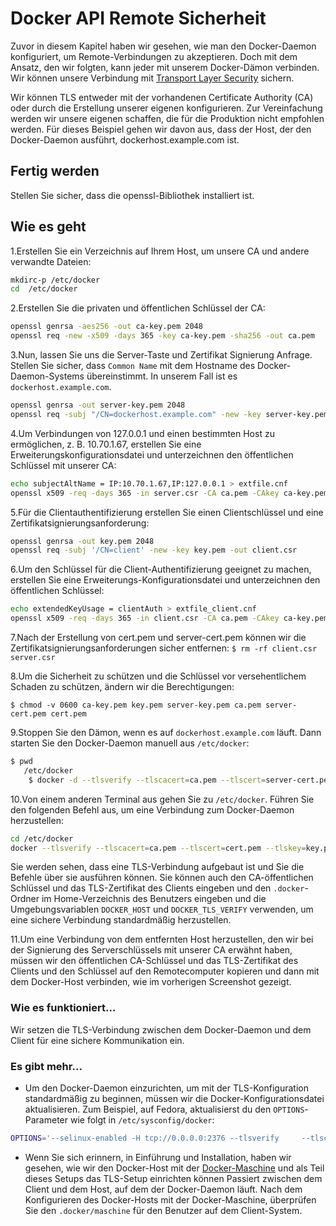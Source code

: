 # Docker API Remote Sicherheit

Zuvor in diesem Kapitel haben wir gesehen, wie man den Docker-Daemon konfiguriert, um Remote-Verbindungen zu akzeptieren. Doch mit dem Ansatz, den wir folgten, kann jeder mit unserem Docker-Dämon verbinden. Wir können unsere Verbindung mit [Transport Layer Security](http://de.wikipedia.org/wiki/Transport_Layer_Security) sichern.

Wir können TLS entweder mit der vorhandenen Certificate Authority (CA) oder durch die Erstellung unserer eigenen konfigurieren. Zur Vereinfachung werden wir unsere eigenen schaffen, die für die Produktion nicht empfohlen werden. Für dieses Beispiel gehen wir davon aus, dass der Host, der den Docker-Daemon ausführt, dockerhost.example.com ist.

## Fertig werden

Stellen Sie sicher, dass die openssl-Bibliothek installiert ist.

## Wie es geht

1.Erstellen Sie ein Verzeichnis auf Ihrem Host, um unsere CA und andere verwandte Dateien:

```sh
mkdirc-p /etc/docker
cd  /etc/docker
```

2.Erstellen Sie die privaten und öffentlichen Schlüssel der CA:

```sh
openssl genrsa -aes256 -out ca-key.pem 2048
openssl req -new -x509 -days 365 -key ca-key.pem -sha256 -out ca.pem
```

3.Nun, lassen Sie uns die Server-Taste und Zertifikat Signierung Anfrage. Stellen Sie sicher, dass `Common Name` mit dem Hostname des Docker-Daemon-Systems übereinstimmt. In unserem Fall ist es `dockerhost.example.com`.

```sh
openssl genrsa -out server-key.pem 2048
openssl req -subj "/CN=dockerhost.example.com" -new -key server-key.pem -out server.csr
```

4.Um Verbindungen von 127.0.0.1 und einen bestimmten Host zu ermöglichen, z. B. 10.70.1.67, erstellen Sie eine Erweiterungskonfigurationsdatei und unterzeichnen den öffentlichen Schlüssel mit unserer CA:

```sh
echo subjectAltName = IP:10.70.1.67,IP:127.0.0.1 > extfile.cnf
openssl x509 -req -days 365 -in server.csr -CA ca.pem -CAkey ca-key.pem    -CAcreateserial -out server-cert.pem -extfile extfile.cnf
```

5.Für die Clientauthentifizierung erstellen Sie einen Clientschlüssel und eine Zertifikatsignierungsanforderung:

```sh
openssl genrsa -out key.pem 2048
openssl req -subj '/CN=client' -new -key key.pem -out client.csr
```

6.Um den Schlüssel für die Client-Authentifizierung geeignet zu machen, erstellen Sie eine Erweiterungs-Konfigurationsdatei und unterzeichnen den öffentlichen Schlüssel:

```sh
echo extendedKeyUsage = clientAuth > extfile_client.cnf
openssl x509 -req -days 365 -in client.csr -CA ca.pem -CAkey ca-key.pem  -CAcreateserial -out cert.pem -extfile_client.cnf
```

7.Nach der Erstellung von cert.pem und server-cert.pem können wir die Zertifikatsignierungsanforderungen sicher entfernen:
`$ rm -rf client.csr server.csr`

8.Um die Sicherheit zu schützen und die Schlüssel vor versehentlichem Schaden zu schützen, ändern wir die Berechtigungen:

`$ chmod -v 0600 ca-key.pem key.pem server-key.pem ca.pem server-cert.pem cert.pem`

9.Stoppen Sie den Dämon, wenn es auf `dockerhost.example.com` läuft. Dann starten Sie den Docker-Daemon manuell aus `/etc/docker`:

```sh
$ pwd
   /etc/docker
    $ docker -d --tlsverify --tlscacert=ca.pem --tlscert=server-cert.pem    --tlskey=server-key.pem   -H=0.0.0.0:2376
```

10.Von einem anderen Terminal aus gehen Sie zu `/etc/docker`. Führen Sie den folgenden Befehl aus, um eine Verbindung zum Docker-Daemon herzustellen:

```sh
cd /etc/docker
docker --tlsverify --tlscacert=ca.pem --tlscert=cert.pem --tlskey=key.pem -H=127.0.0.1:2376 version
```

Sie werden sehen, dass eine TLS-Verbindung aufgebaut ist und Sie die Befehle über sie ausführen können. Sie können auch den CA-öffentlichen Schlüssel und das TLS-Zertifikat des Clients eingeben und den `.docker`-Ordner im Home-Verzeichnis des Benutzers eingeben und die Umgebungsvariablen `DOCKER_HOST` und `DOCKER_TLS_VERIFY` verwenden, um eine sichere Verbindung standardmäßig herzustellen.

11.Um eine Verbindung von dem entfernten Host herzustellen, den wir bei der Signierung des Serverschlüssels mit unserer CA erwähnt haben, müssen wir den öffentlichen CA-Schlüssel und das TLS-Zertifikat des Clients und den Schlüssel auf den Remotecomputer kopieren und dann mit dem Docker-Host verbinden, wie im vorherigen Screenshot gezeigt.

### Wie es funktioniert…

Wir setzen die TLS-Verbindung zwischen dem Docker-Daemon und dem Client für eine sichere Kommunikation ein.

### Es gibt mehr…

* Um den Docker-Daemon einzurichten, um mit der TLS-Konfiguration standardmäßig zu beginnen, müssen wir die Docker-Konfigurationsdatei aktualisieren. Zum Beispiel, auf Fedora, aktualisierst du den `OPTIONS`-Parameter wie folgt in `/etc/sysconfig/docker`:

```sh
OPTIONS='--selinux-enabled -H tcp://0.0.0.0:2376 --tlsverify     --tlscacert=/etc/docker/ca.pem --tlscert=/etc/docker/server-cert.pem --tlskey=/etc/docker/server-key.pem'
```

* Wenn Sie sich erinnern, in  Einführung und Installation, haben wir gesehen, wie wir den Docker-Host mit der [Docker-Maschine](http://docs.docker.com/machine/) und als Teil dieses Setups das TLS-Setup einrichten können Passiert zwischen dem Client und dem Host, auf dem der Docker-Daemon läuft. Nach dem Konfigurieren des Docker-Hosts mit der Docker-Maschine, überprüfen Sie den `.docker/maschine` für den Benutzer auf dem Client-System.

